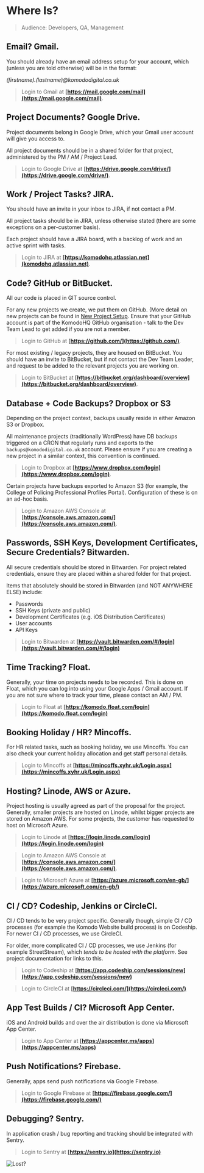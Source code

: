 # Where Is?

>Audience: Developers, QA, Management
## Email? Gmail.

You should already have an email address setup for your account, which (unless you are told otherwise) will be in the format:

_\(firstname).\(lastname)@komododigital.co.uk_

>Login to Gmail at **[https://mail.google.com/mail](https://mail.google.com/mail)**.

## Project Documents? Google Drive.

Project documents belong in Google Drive, which your Gmail user account will give you access to.

All project documents should be in a shared folder for that project, administered by the PM / AM / Project Lead.

>Login to Google Drive at **[https://drive.google.com/drive/](https://drive.google.com/drive/)**.

## Work / Project Tasks? JIRA.

You should have an invite in your inbox to JIRA, if not contact a PM. 

All project tasks should be in JIRA, unless otherwise stated (there are some exceptions on a per-customer basis). 

Each project should have a JIRA board, with a backlog of work and an active sprint with tasks.

>Login to JIRA at **[https://komodohq.atlassian.net](komodohq.atlassian.net)**.

## Code? GitHub or BitBucket.

All our code is placed in GIT source control. 

For any new projects we create, we put them on GitHub. (More detail on new projects can be found in [New Project Setup](#NewProjectSetup). Ensure that your GitHub account is part of the KomodoHQ GitHub organisation - talk to the Dev Team Lead to get added if you are not a member.

>Login to GitHub at **[https://github.com/](https://github.com/)**.

For most existing / legacy projects, they are housed on BitBucket. You should have an invite to BitBucket, but if not contact the Dev Team Leader, and request to be added to the relevant projects you are working on.

>Login to BitBucket at **[https://bitbucket.org/dashboard/overview](https://bitbucket.org/dashboard/overview)**.
 
## Database + Code Backups? Dropbox or S3

Depending on the project context, backups usually reside in either Amazon S3 or Dropbox.

All maintenance projects (traditionally WordPress) have DB backups triggered on a CRON that regularly runs and exports to the `backups@komododigital.co.uk` account. Please ensure if you are creating a new project in a similar context, this convention is continued.

>Login to Dropbox at **[https://www.dropbox.com/login](https://www.dropbox.com/login)**.

Certain projects have backups exported to Amazon S3 (for example, the College of Policing Professional Profiles Portal). Configuration of these is on an ad-hoc basis.

>Login to Amazon AWS Console at **[https://console.aws.amazon.com/](https://console.aws.amazon.com/)**.


## Passwords, SSH Keys, Development Certificates, Secure Credentials? Bitwarden.

All secure credentials should be stored in Bitwarden. For project related credentials, ensure they are placed within a shared folder for that project.

Items that absolutely should be stored in Bitwarden (and NOT ANYWHERE ELSE) include:

 - Passwords
 - SSH Keys (private and public)
 - Development Certificates (e.g. iOS Distribution Certificates)
 - User accounts
 - API Keys

>Login to Bitwarden at **[https://vault.bitwarden.com/#/login](https://vault.bitwarden.com/#/login)**

## Time Tracking? Float.

Generally, your time on projects needs to be recorded. This is done on Float, which you can log into using your Google Apps / Gmail account. If you are not sure where to track your time, please contact an AM / PM.

>Login to Float at **[https://komodo.float.com/login](https://komodo.float.com/login)**

## Booking Holiday / HR? Mincoffs.

For HR related tasks, such as booking holiday, we use Mincoffs. You can also check your current holiday allocation and get staff personal details.

>Login to Mincoffs at **[https://mincoffs.xyhr.uk/Login.aspx](https://mincoffs.xyhr.uk/Login.aspx)**

## Hosting? Linode, AWS or Azure.

Project hosting is usually agreed as part of the proposal for the project. Generally, smaller projects are hosted on Linode, whilst bigger projects are stored on Amazon AWS. For some projects, the customer has requested to host on Microsoft Azure.

>Login to Linode at **[https://login.linode.com/login](https://login.linode.com/login)**

>Login to Amazon AWS Console at **[https://console.aws.amazon.com/](https://console.aws.amazon.com/)**.

>Login to Microsoft Azure at **[https://azure.microsoft.com/en-gb/](https://azure.microsoft.com/en-gb/)**

## CI / CD? Codeship, Jenkins or CircleCI.

CI / CD tends to be very project specific. Generally though, simple CI / CD processes (for example the Komodo Website build process) is on Codeship. For newer CI / CD processes, we use CircleCI.

For older, more complicated CI / CD processes, we use Jenkins (for example StreetStream), which _tends to be hosted with the platform_. See project documentation for links to this.

>Login to Codeship at **[https://app.codeship.com/sessions/new](https://app.codeship.com/sessions/new)**

>Login to CircleCI at **[https://circleci.com/](https://circleci.com/)**

## App Test Builds / CI? Microsoft App Center.

iOS and Android builds and over the air distribution is done via Microsoft App Center.

>Login to App Center at **[https://appcenter.ms/apps](https://appcenter.ms/apps)**

## Push Notifications? Firebase.

Generally, apps send push notifications via Google Firebase. 

>Login to Google Firebase at **[https://firebase.google.com/](https://firebase.google.com/)**

## Debugging? Sentry.

In application crash / bug reporting and tracking should be integrated with Sentry.

>Login to Sentry at **[https://sentry.io](https://sentry.io)**

![Lost?](https://media2.giphy.com/media/hEc4k5pN17GZq/giphy.gif)


